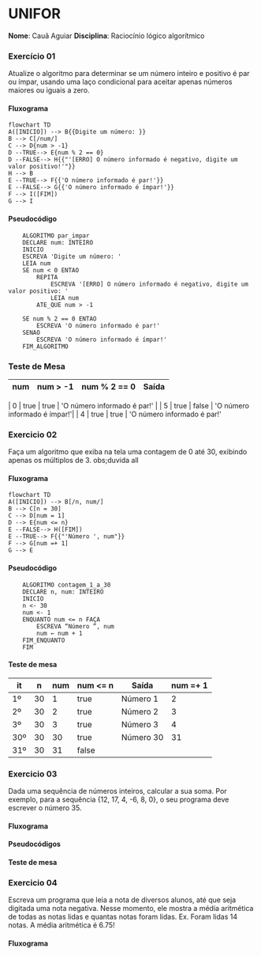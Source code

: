 # UNIFOR
**Nome**: Cauã Aguiar
**Disciplina**: Raciocínio lógico algorítmico
### Exercício 01 
Atualize o algoritmo para determinar se um número inteiro e positivo é par ou ímpar, usando uma laço condicional para aceitar apenas números maiores ou iguais a zero. 

#### Fluxograma 
```mermaid
flowchart TD
A([INICIO]) --> B{{Digite um número: }}
B --> C[/num/]
C --> D{num > -1}
D --TRUE--> E{num % 2 == 0}
D --FALSE--> H{{"'[ERRO] O número informado é negativo, digite um valor positivo!'"}}
H --> B
E --TRUE--> F{{'O número informado é par!'}}
E --FALSE--> G{{'O número informado é ímpar!'}}
F --> I([FIM])
G --> I
``` 
#### Pseudocódigo 
```
	ALGORITMO par_impar
	DECLARE num: INTEIRO
	INICIO
	ESCREVA 'Digite um número: '
	LEIA num
	SE num < 0 ENTAO
		REPITA
			ESCREVA '[ERRO] O número informado é negativo, digite um valor positivo: '
			LEIA num
		ATE_QUE num > -1

	SE num % 2 == 0 ENTAO
		ESCREVA 'O número informado é par!'
	SENAO 
		ESCREVA 'O número informado é ímpar!'
	FIM_ALGORITMO
```

### Teste de Mesa

| num | num > -1 | num % 2 == 0 | Saída
|--- |--- |--- |--- |

| 0 | true | true | 'O número informado é par!' |
| 5 | true | false | 'O número informado é ímpar!'|
| 4 | true | true | 'O número informado é par!' 

### Exercicio 02
Faça um algoritmo que exiba na tela uma contagem de 0 até 30, exibindo apenas os múltiplos de 3.
obs;duvida all

#### Fluxograma 
 ```mermaid
flowchart TD
A([INICIO]) --> B[/n, num/]
B --> C[n = 30]
C --> D[num = 1]
D --> E{num <= n}
E --FALSE--> H([FIM])
E --TRUE--> F{{"'Número ', num"}}
F --> G[num =+ 1]
G --> E
```
#### Pseudocódigo 
```
	ALGORITMO contagem_1_a_30
	DECLARE n, num: INTEIRO
	INICIO
	n <- 30
	num <- 1
	ENQUANTO num <= n FAÇA
		ESCREVA “Número ”, num
		num ← num + 1
	FIM_ENQUANTO
	FIM
```
#### Teste de mesa

| it | n | num | num <= n | Saída | num =+ 1 |
|--- |--- |--- |--- |--- |--- |
| 1º | 30 | 1 | true | Número 1 | 2 |
| 2º | 30 | 2 | true | Número 2 | 3 |
| 3º | 30 | 3 | true | Número 3 | 4 |
| 30º | 30 | 30 | true | Número 30 | 31 |
| 31º | 30 | 31 | false 


### Exercicio 03 
Dada uma sequência de números inteiros, calcular a sua soma. 
Por exemplo, para a sequência {12, 17, 4, -6, 8, 0}, o seu programa deve escrever o número 35.
#### Fluxograma 

#### Pseudocódigos 

#### Teste de mesa 

### Exercicio 04 
Escreva um programa que leia a nota de diversos alunos, até que seja digitada uma nota
negativa. Nesse momento, ele mostra a média aritmética de todas as notas lidas e quantas
notas foram lidas. Ex. Foram lidas 14 notas. A média aritmética é 6.75!
#### Fluxograma 
